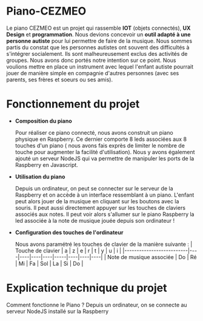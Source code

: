 # Piano-CEZMEO
Le piano CEZMEO est un projet qui rassemble **IOT** (objets connectés), **UX Design** et **programmation**. Nous devions concevoir un **outil adapté à une personne autiste** pour lui permettre de faire de la musique. Nous sommes partis du constat que les personnes autistes ont souvent des difficultés à s'intégrer socialement. Ils sont malheureusement exclus des activités de groupes. Nous avons donc portés notre intention sur ce point. Nous voulions mettre en place un instrument avec lequel l'enfant autiste pourrait jouer de manière simple en compagnie d'autres personnes (avec ses parents, ses frères et soeurs ou ses amis).

# Fonctionnement du projet
- **Composition du piano**

  Pour réaliser ce piano connecté, nous avons construit un piano physique en Raspberry. Ce dernier comporte 8 leds associées aux 8 touches d'un piano ( nous avons fais exprès de limiter le nombre de touche pour augmenter la facilité d'utilisation). Nous y avons également ajouté un serveur NodeJS qui va permettre de manipuler les ports de la Raspberry en Javascript. 
  
- **Utilisation du piano**

  Depuis un ordinateur, on peut se connecter sur le serveur de la Raspberry et on accède à un interface ressemblant à un piano. L'enfant peut alors jouer de la musique en cliquant sur les boutons avec la souris. Il peut aussi directement appuyer sur les touches de claviers associés aux notes. Il peut voir alors s'allumer sur le piano Raspberry la led associée à la note de musique jouée depuis son ordinateur !

- **Configuration des touches de l'ordinateur**

  Nous avons paramétré les touches de clavier de la manière suivante : 
  | Touche de clavier        | a  | z  | e  | r  | t   | y  | u  | i  |
  |--------------------------|----|----|----|----|-----|----|----|----|
  | Note de musique associée | Do | Ré | Mi | Fa | Sol | La | Si | Do |


# Explication technique du projet
Comment fonctionne le Piano ?
Depuis un ordinateur, on se connecte au serveur NodeJS installé sur la Raspberry
